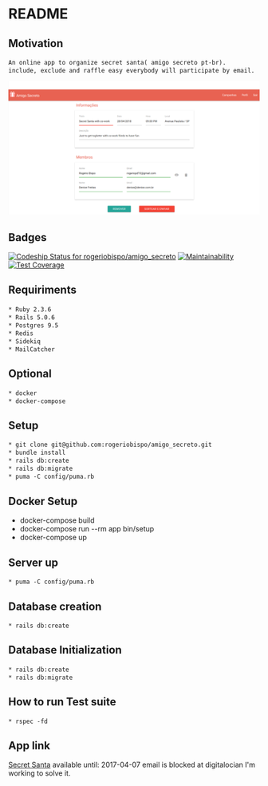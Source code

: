 # README

## Motivation
    An online app to organize secret santa( amigo secreto pt-br).
    include, exclude and raffle easy everybody will participate by email.

![Screenshot](https://github.com/rogeriobispo/amigo_secreto/blob/master/public/Captura%20de%20tela%20de%202018-03-05%2010-52-45.png)

## Badges

[ ![Codeship Status for rogeriobispo/amigo_secreto](https://app.codeship.com/projects/ad686050-0446-0136-7430-3e5b4a1ed234/status?branch=master)](https://app.codeship.com/projects/280439) [![Maintainability](https://api.codeclimate.com/v1/badges/055f87c64fa4d45686a8/maintainability)](https://codeclimate.com/github/rogeriobispo/amigo_secreto/maintainability) [![Test Coverage](https://api.codeclimate.com/v1/badges/055f87c64fa4d45686a8/test_coverage)](https://codeclimate.com/github/rogeriobispo/amigo_secreto/test_coverage)


## Requiriments
    * Ruby 2.3.6
    * Rails 5.0.6
    * Postgres 9.5
    * Redis
    * Sidekiq
    * MailCatcher

## Optional
    * docker
    * docker-compose

## Setup
    * git clone git@github.com:rogeriobispo/amigo_secreto.git
    * bundle install
    * rails db:create
    * rails db:migrate
    * puma -C config/puma.rb

## Docker Setup
   * docker-compose build
   * docker-compose run --rm app bin/setup
   * docker-compose up

## Server up
    * puma -C config/puma.rb

## Database creation
    * rails db:create

## Database Initialization
    * rails db:create
    * rails db:migrate

## How to run Test suite
    * rspec -fd


## App link

[Secret Santa](http://159.65.243.248) 
    available until: 2017-04-07
    email is blocked at digitalocian I'm working to solve it.



